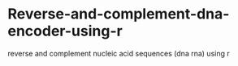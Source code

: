 # Reverse-and-complement-dna-encoder-using-r
reverse and complement nucleic acid sequences (dna rna) using r
